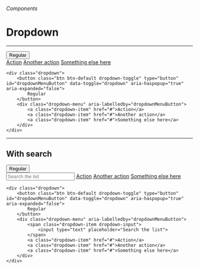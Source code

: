 <h6 class="text-muted text-uppercase">Components</h6>
<h1 class="h3 font-secondary">Dropdown</h1>
<hr class="border-bottom my-5">

<div class="box">
    <div class="dropdown">
        <button class="btn btn-default dropdown-toggle" type="button" id="dropdownMenuButton" data-toggle="dropdown" aria-haspopup="true" aria-expanded="false">
            Regular
        </button>
        <div class="dropdown-menu" aria-labelledby="dropdownMenuButton">
            <a class="dropdown-item" href="#">Action</a>
            <a class="dropdown-item" href="#">Another action</a>
            <a class="dropdown-item" href="#">Something else here</a>
        </div>
    </div>
</div>

    <div class="dropdown">
        <button class="btn btn-default dropdown-toggle" type="button" id="dropdownMenuButton" data-toggle="dropdown" aria-haspopup="true" aria-expanded="false">
            Regular
        </button>
        <div class="dropdown-menu" aria-labelledby="dropdownMenuButton">
            <a class="dropdown-item" href="#">Action</a>
            <a class="dropdown-item" href="#">Another action</a>
            <a class="dropdown-item" href="#">Something else here</a>
        </div>
    </div>

<hr class="border-bottom">

<h2 class="h4">With search</h2>

<div class="box">
    <div class="dropdown">
        <button class="btn btn-default dropdown-toggle" type="button" id="dropdownMenuButton" data-toggle="dropdown" aria-haspopup="true" aria-expanded="false">
            Regular
        </button>
        <div class="dropdown-menu" aria-labelledby="dropdownMenuButton">
            <span class="dropdown-item dropdown-input">
                <input type="text" placeholder="Search the list">
            </span>
            <a class="dropdown-item" href="">Action</a>
            <a class="dropdown-item" href="">Another action</a>
            <a class="dropdown-item" href="">Something else here</a>
        </div>
    </div>
</div>

    <div class="dropdown">
        <button class="btn btn-default dropdown-toggle" type="button" id="dropdownMenuButton" data-toggle="dropdown" aria-haspopup="true" aria-expanded="false">
            Regular
        </button>
        <div class="dropdown-menu" aria-labelledby="dropdownMenuButton">
            <span class="dropdown-item dropdown-input">
                <input type="text" placeholder="Search the list">
            </span>
            <a class="dropdown-item" href="#">Action</a>
            <a class="dropdown-item" href="#">Another action</a>
            <a class="dropdown-item" href="#">Something else here</a>
        </div>
    </div>